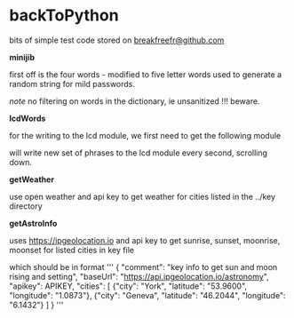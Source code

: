 # backToPython
bits of simple test code stored on breakfreefr@github.com

**minijib**

first off is the four words - modified to five letter words used to generate a random string for mild passwords.

*note* no filtering on words in the dictionary, ie unsanitized !!! beware.

**lcdWords**

for the writing to the lcd module, we first need to get the following module

<script src="https://gist.github.com/vay3t/8b0577acfdb27a78101ed16dd78ecba1.js"></script>

will write new set of phrases to the lcd module every second, scrolling down.

**getWeather**

use open weather and api key to get weather for cities listed in the ../key directory 

**getAstroInfo**

uses https://ipgeolocation.io and api key to get sunrise, sunset, moonrise, moonset for listed cities in key file

which should be in format 
'''
{
  "comment": "key info to get sun and moon rising and setting",
  "baseUrl": "https://api.ipgeolocation.io/astronomy",
  "apikey": APIKEY,
  "cities": [
    {"city": "York", "latitude": "53.9600", "longitude": "1.0873"},
    {"city": "Geneva", "latitude": "46.2044", "longitude": "6.1432"}
  ]
}
'''
